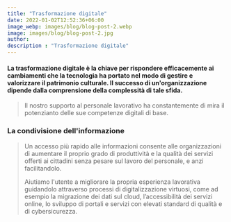 ```yaml
---
title: "Trasformazione digitale"
date: 2022-01-02T12:52:36+06:00
image_webp: images/blog/blog-post-2.webp
image: images/blog/blog-post-2.jpg
author:
description : "Trasformazione digitale"
---
```


#### La trasformazione digitale è la chiave per rispondere efficacemente ai cambiamenti che la tecnologia ha portato nel modo di gestire e valorizzare il patrimonio culturale. Il successo di un'organizzazione dipende dalla comprensione della complessità di tale sfida.

> Il nostro supporto al personale lavorativo ha constantemente di mira il potenzianto delle sue competenze digitali di base.

### La condivisione dell'informazione
 
> Un accesso più rapido alle informazioni consente alle organizzazioni di aumentare il proprio grado di produttività e la qualità dei servizi offerti ai cittadini senza pesare sul lavoro del personale, e anzi facilitandolo.
>
> Aiutiamo l'utente a migliorare la propria esperienza lavorativa guidandolo attraverso processi di digitalizzazione virtuosi, come ad esempio la migrazione dei dati sul cloud, l’accessibilità dei servizi online, lo sviluppo di portali e servizi con elevati standard di qualità e di cybersicurezza.
